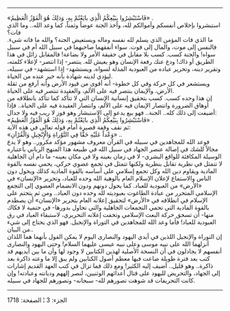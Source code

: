 ------------------------------------------------------------------------

«فَاسْتَبْشِرُوا بِبَيْعِكُمُ الَّذِي بايَعْتُمْ بِهِ، وَذلِكَ هُوَ الْفَوْزُ الْعَظِيمُ» .  
استبشروا بإخلاص أنفسكم وأموالكم لله، وأخذ الجنة عوضاً وثمناً، كما وعد
الله.. وما الذي فات؟  
ما الذي فات المؤمن الذي يسلم لله نفسه وماله ويستعيض الجنة؟ والله ما فاته
شيء. فالنفس إلى موت، والمال إلى فوت. سواء أنفقهما صاحبهما في سبيل الله
أم في سبيل سواه! والجنة كسب. كسب بلا مقابل في حقيقة الأمر ولا بضاعة!
فالمقابل زائل في هذا الطريق أو ذاك! ودع عنك رفعة الإنسان وهو يعيش لله.
ينتصر- إذا انتصر- لإعلاء كلمته، وتقرير دينه، وتحرير عباده من العبودية
المذلة لسواه. ويستشهد- إذا استشهد- في سبيله، ليؤدي لدينه شهادة بأنه خير
عنده من الحياة.  
ويستشعر في كل حركة وفي كل خطوة- أنه أقوى من قيود الأرض وأنه أرفع من ثقلة
الأرض، والإيمان ينتصر فيه على الألم، والعقيدة تنتصر فيه على الحياة.  
إن هذا وحده كسب. كسب بتحقيق إنسانية الإنسان التي لا تتأكد كما تتأكد
بانطلاقه من أوهاق الضرورة وانتصار الإيمان فيه على الألم، وانتصار العقيدة
فيه على الحياة.. فإذا أضيفت إلى ذلك كله.. الجنة.. فهو بيع يدعو إلى
الاستبشار وهو فوز لا ريب فيه ولا جدال:  
«فَاسْتَبْشِرُوا بِبَيْعِكُمُ الَّذِي بايَعْتُمْ بِهِ، وَذلِكَ هُوَ الْفَوْزُ الْعَظِيمُ» .  
ثم نقف وقفة قصيرة أمام قوله تعالى في هذه الآية:  
«وَعْداً عَلَيْهِ حَقًّا فِي التَّوْراةِ وَالْإِنْجِيلِ وَالْقُرْآنِ» ..  
فوعد الله للمجاهدين في سبيله في القرآن معروف مشهور مؤكد مكرور.. وهو لا
يدع مجالاً للشك في إصالة عنصر الجهاد في سبيل الله في طبيعة هذا المنهج
الرباني باعتباره الوسيلة المكافئة للواقع البشري- لا في زمان بعينه ولا في
مكان بعينه- ما دام أن الجاهلية لا تتمثل في نظرية تقابل بنظرية ولكنها
تتمثل في تجمع عضوي حركي، يحمي نفسه بالقوة المادية ويقاوم دين الله وكل
تجمع إسلامي على أساسه بالقوة المادية كذلك ويحول دون الناس والاستماع
لإعلان الإسلام العام بألوهية الله وحده للعباد، وتحرير «الإنسان» في
«الأرض» من العبودية للعباد. كما يحول دونهم ودون الانضمام العضوي إلى
التجمع الإسلامي المتحرر من عبادة الطاغوت بعبوديته لله وحده دون العباد..
ومن ثم يتحتم على الإسلام في انطلاقه في «الأرض» لتحقيق إعلانه العام
بتحرير «الإنسان» أن يصطدم بالقوة المادية التي تحمي التجمعات الجاهلية
والتي تحاول بدورها- في حتمية لا فكاك منها- أن تسحق حركة البعث الإسلامي
وتخفت إعلانه التحريري، لاستبقاء العباد في رق العبودية للعباد! فأما وعد
الله للمجاهدين في التوراة والإنجيل. فهو الذي يحتاج إلى شيء من البيان..  
إن التوراة والإنجيل اللذين في أيدي اليهود والنصارى اليوم لا يمكن القول
بأنهما هما اللذان أنزلهما الله على نبيه موسى وعلى نبيه عيسى عليهما
السلام! وحتى اليهود والنصارى أنفسهم لا يجادلون في أن النسخة الأصلية
لهذين الكتابين لا وجود لها وأن ما بين أيديهم قد كتب بعد فترة طويلة ضاعت
فيها معظم أصول الكتابين ولم يبق إلا ما وعته ذاكرة بعد ذاكرة.. وهو قليل..
أضيف إليه الكثير! ومع ذلك فما تزال في كتب العهد القديم إشارات إلى
الجهاد، والتحريض لليهود على قتال أعدائهم الوثنيين، لنصر إلههم وديانته
وعبادته! وإن كانت التحريفات قد شوهت تصورهم لله- سبحانه- وتصورهم للجهاد
في سبيله.

------------------------------------------------------------------------

الجزء: 3 ¦ الصفحة: 1718
